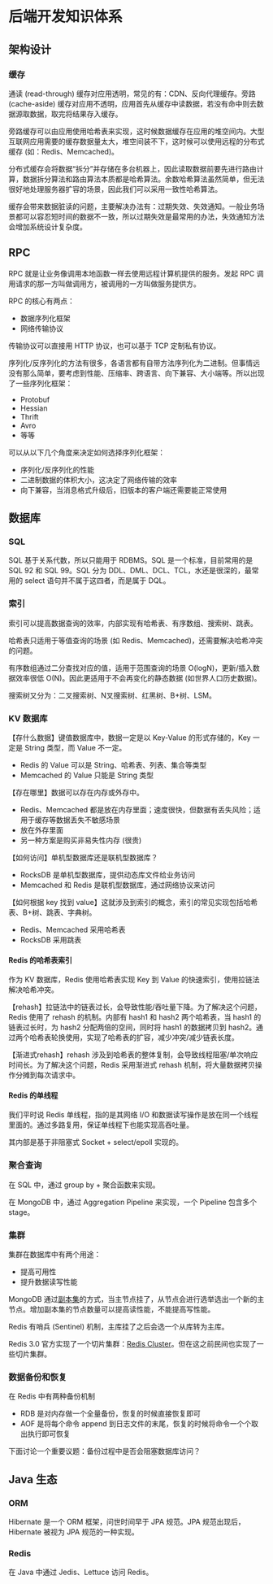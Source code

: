 # 后端开发知识体系

## 架构设计
### 缓存
通读 (read-through) 缓存对应用透明，常见的有：CDN、反向代理缓存。旁路 (cache-aside) 缓存对应用不透明，应用首先从缓存中读数据，若没有命中则去数据源取数据，取完将结果存入缓存。

旁路缓存可以由应用使用哈希表来实现，这时候数据缓存在应用的堆空间内。大型互联网应用需要的缓存数据量太大，堆空间装不下，这时候可以使用远程的分布式缓存 (如：Redis、Memcached)。

分布式缓存会将数据“拆分”并存储在多台机器上，因此读取数据前要先进行路由计算，数据拆分算法和路由算法本质都是哈希算法。余数哈希算法虽然简单，但无法很好地处理服务器扩容的场景，因此我们可以采用一致性哈希算法。

缓存会带来数据脏读的问题，主要解决办法有：过期失效、失效通知。一般业务场景都可以容忍短时间的数据不一致，所以过期失效是最常用的办法，失效通知方法会增加系统设计复杂度。

## RPC
RPC 就是让业务像调用本地函数一样去使用远程计算机提供的服务。发起 RPC 调用请求的那一方叫做调用方，被调用的一方叫做服务提供方。

RPC 的核心有两点：
- 数据序列化框架
- 网络传输协议

传输协议可以直接用 HTTP 协议，也可以基于 TCP 定制私有协议。

序列化/反序列化的方法有很多，各语言都有自带方法序列化为二进制。但事情远没有那么简单，要考虑到性能、压缩率、跨语言、向下兼容、大小端等。所以出现了一些序列化框架：
- Protobuf
- Hessian
- Thrift
- Avro
- 等等

可以从以下几个角度来决定如何选择序列化框架：
- 序列化/反序列化的性能
- 二进制数据的体积大小，这决定了网络传输的效率
- 向下兼容，当消息格式升级后，旧版本的客户端还需要能正常使用

## 数据库
### SQL
SQL 基于关系代数，所以只能用于 RDBMS。SQL 是一个标准，目前常用的是 SQL 92 和 SQL 99。SQL 分为 DDL、DML、DCL、TCL，水还是很深的，最常用的 select 语句并不属于这四者，而是属于 DQL。

### 索引
索引可以提高数据查询的效率，内部实现有哈希表、有序数组、搜索树、跳表。

哈希表只适用于等值查询的场景 (如 Redis、Memcached)，还需要解决哈希冲突的问题。

有序数组通过二分查找对应的值，适用于范围查询的场景 O(logN)，更新/插入数据效率很低 O(N)。因此更适用于不会再变化的静态数据 (如世界人口历史数据)。

搜索树又分为：二叉搜索树、N叉搜索树、红黑树、B+树、LSM。

### KV 数据库

【存什么数据】键值数据库中，数据一定是以 Key-Value 的形式存储的，Key 一定是 String 类型，而 Value 不一定。
- Redis 的 Value 可以是 String、哈希表、列表、集合等类型
- Memcached 的 Value 只能是 String 类型

【存在哪里】数据可以存在内存或外存中。
- Redis、Memcached 都是放在内存里面；速度很快，但数据有丢失风险；适用于缓存等数据丢失不敏感场景
- 放在外存里面
- 另一种方案是购买非易失性内存 (很贵)

【如何访问】单机型数据库还是联机型数据库？
- RocksDB 是单机型数据库，提供动态库文件给业务访问
- Memcached 和 Redis 是联机型数据库，通过网络协议来访问

【如何根据 key 找到 value】这就涉及到索引的概念，索引的常见实现包括哈希表、B+树、跳表、字典树。
- Redis、Memcached 采用哈希表
- RocksDB 采用跳表

#### Redis 的哈希表索引
作为 KV 数据库，Redis 使用哈希表实现 Key 到 Value 的快速索引，使用拉链法解决哈希冲突。

【rehash】拉链法中的链表过长，会导致性能/吞吐量下降。为了解决这个问题，Redis 使用了 rehash 的机制。内部有 hash1 和 hash2 两个哈希表，当 hash1 的链表过长时，为 hash2 分配两倍的空间，同时将 hash1 的数据拷贝到 hash2。通过两个哈希表轮换使用，实现了哈希表的扩容，减少冲突/减少链表长度。

【渐进式rehash】rehash 涉及到哈希表的整体复制，会导致线程阻塞/单次响应时间长。为了解决这个问题，Redis 采用渐进式 rehash 机制，将大量数据拷贝操作分摊到每次请求中。

#### Redis 的单线程
我们平时说 Redis 单线程，指的是其网络 I/O 和数据读写操作是放在同一个线程里面的。通过多路复用，保证单线程下也能实现高吞吐量。

其内部是基于非阻塞式 Socket + select/epoll 实现的。

### 聚合查询
在 SQL 中，通过 group by + 聚合函数来实现。

在 MongoDB 中，通过 Aggregation Pipeline 来实现，一个 Pipeline 包含多个 stage。

### 集群
集群在数据库中有两个用途：
- 提高可用性
- 提升数据读写性能

MongoDB 通过[副本集](https://docs.mongodb.com/manual/replication/)的方式，当主节点挂了，从节点会进行选举选出一个新的主节点。增加副本集的节点数量可以提高读性能，不能提高写性能。

Redis 有哨兵 (Sentinel) 机制，主库挂了之后会选一个从库转为主库。

Redis 3.0 官方实现了一个切片集群：[Redis Cluster](https://redis.io/topics/cluster-spec)。但在这之前民间也实现了一些切片集群。

### 数据备份和恢复
在 Redis 中有两种备份机制
- RDB 是对内存做一个全量备份，恢复的时候直接恢复即可
- AOF 是将每个命令 append 到日志文件的末尾，恢复的时候将命令一个个取出执行即可恢复

下面讨论一个重要议题：备份过程中是否会阻塞数据库访问？

## Java 生态
### ORM
Hibernate 是一个 ORM 框架，问世时间早于 JPA 规范。JPA 规范出现后，Hibernate 被视为 JPA 规范的一种实现。

### Redis
在 Java 中通过 Jedis、Lettuce 访问 Redis。
